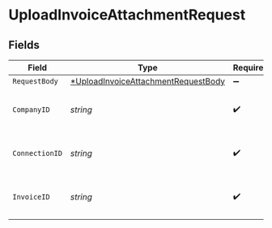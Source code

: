 # UploadInvoiceAttachmentRequest


## Fields

| Field                                                                                                | Type                                                                                                 | Required                                                                                             | Description                                                                                          | Example                                                                                              |
| ---------------------------------------------------------------------------------------------------- | ---------------------------------------------------------------------------------------------------- | ---------------------------------------------------------------------------------------------------- | ---------------------------------------------------------------------------------------------------- | ---------------------------------------------------------------------------------------------------- |
| `RequestBody`                                                                                        | [*UploadInvoiceAttachmentRequestBody](../../models/operations/uploadinvoiceattachmentrequestbody.md) | :heavy_minus_sign:                                                                                   | N/A                                                                                                  |                                                                                                      |
| `CompanyID`                                                                                          | *string*                                                                                             | :heavy_check_mark:                                                                                   | Unique identifier for a company.                                                                     | 8a210b68-6988-11ed-a1eb-0242ac120002                                                                 |
| `ConnectionID`                                                                                       | *string*                                                                                             | :heavy_check_mark:                                                                                   | Unique identifier for a connection.                                                                  | 2e9d2c44-f675-40ba-8049-353bfcb5e171                                                                 |
| `InvoiceID`                                                                                          | *string*                                                                                             | :heavy_check_mark:                                                                                   | Unique identifier for an invoice.                                                                    |                                                                                                      |